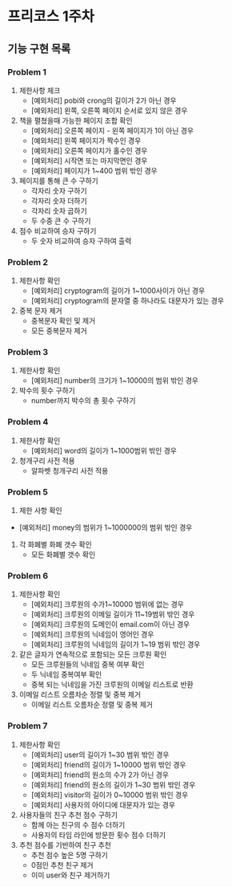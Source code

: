 # 프리코스 1주차

## 기능 구현 목록

### Problem 1

1. 제한사항 체크
    - [예외처리] pobi와 crong의 길이가 2가 아닌 경우
    - [예외처리] 왼쪽, 오른쪽 페이지 순서로 있지 않은 경우
2. 책을 펼쳤을때 가능한 페이지 조합 확인
    - [예외처리] 오른쪽 페이지 - 왼쪽 페이지가 1이 아닌 경우
    - [예외처리] 왼쪽 페이지가 짝수인 경우
    - [예외처리] 오른쪽 페이지가 홀수인 경우
    - [예외처리] 시작면 또는 마지막면인 경우
    - [예외처리] 페이지가 1~400 범위 밖인 경우
3. 페이지를 통해 큰 수 구하기
    - 각자리 숫자 구하기
    - 각자리 숫자 더하기
    - 각자리 숫자 곱하기
    - 두 수중 큰 수 구하기
4. 점수 비교하여 승자 구하기
   - 두 숫자 비교하여 승자 구하여 출력

### Problem 2

1. 제한사항 확인
   - [예외처리] cryptogram의 길이가 1~1000사이가 아닌 경우
   - [예외처리] cryptogram의 문자열 중 하나라도 대문자가 있는 경우
2. 중복 문자 제거
   - 중복문자 확인 및 제거
   - 모든 중복문자 제거

### Problem 3

1. 제한사항 확인
   - [예외처리] number의 크기가 1~10000의 범위 밖인 경우
2. 박수의 횟수 구하기
   - number까지 박수의 총 횟수 구하기

### Problem 4

1. 제한사항 확인
   - [예외처리] word의 길이가 1~1000범위 밖인 경우
2. 청개구리 사전 적용
   - 알파벳 청개구리 사전 적용

### Problem 5

1. 제한 사항 확인

- [예외처리] money의 범위가 1~1000000의 범위 밖인 경우

1. 각 화폐별 화폐 갯수 확인
   - 모든 화폐별 갯수 확인

### Problem 6

1. 제한사항 확인
   - [예외처리] 크루원의 수가1~10000 범위에 없는 경우
   - [예외처리] 크루원의 이메일 길이가 11~19범위 밖인 경우
   - [예외처리] 크루원의 도메인이 email.com이 아닌 경우
   - [예외처리] 크루원의 닉네임이 영어인 경우
   - [예외처리] 크루원의 닉네임의 길이가 1~19 범위 밖인 경우
2. 같은 글자가 연속적으로 포함되는 모든 크루원 확인
   - 모든 크루원들의 닉네임 중복 여부 확인
   - 두 닉네임 중복여부 확인
   - 중복 되는 닉네임을 가진 크루원의 이메일 리스트로 반환
3. 이메일 리스트 오름차순 정렬 및 중복 제거
   - 이메일 리스트 오름차순 정렬 및 중복 제거

### Problem 7

1. 제한사항 확인
   - [예외처리] user의 길이가 1~30 범위 밖인 경우
   - [예외처리] friend의 길이가 1~10000 범위 밖인 경우
   - [예외처리] friend의 원소의 수가 2가 아닌 경우
   - [예외처리] friend의 원소의 길이가 1~30 범위 밖인 경우
   - [예외처리] visitor의 길이가 0~10000 범위 밖인 경우
   - [예외처리] 사용자의 아이디에 대문자가 있는 경우
2. 사용자들의 친구 추천 점수 구하기
   - 함께 아는 친구의 수 점수 더하기
   - 사용자의 타임 라인에 방문한 횟수 점수 더하기
3. 추천 점수를 기반하여 친구 추천
   - 추천 점수 높은 5명 구하기
   - 0점인 추천 친구 제거
   - 이미 user와 친구 제거하기
